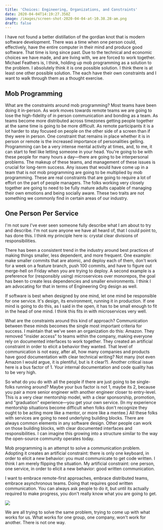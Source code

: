 ```yaml
---
title: 'Choices: Engineering, Organizations, and Constraints'
date: 2020-04-04T14:19:27.358Z
image: /images/screen-shot-2020-04-04-at-10.38.28-am.png
draft: false
---
```

I have not found a better distillation of the gordian knot that is modern software development. There was a time when one person could, effectively, have the entire computer in their mind and produce good software. That time is long since past. Due to the technical and economic choices we have made, and are living with, we are forced to work together. Michael Feathers is, I think, holding up mob programming as a solution to the problem. I absolutely think it is one possible solution. I think there is at least one other possible solution. The each have their own constraints and I want to walk through them as a thought exercise.

## Mob Programming

What are the constraints around mob programming? Most teams have been doing it in-person. As work moves towards remote teams we are going to lose the high-fidelity of in person communication and bonding as a team. As teams become more distributed across timezones getting people together at the same time is going to be more difficult. As remote participants it is a lot harder to stay focused on people on the other side of a screen than if they were in person. One constraint that remains in place whether it is in person or remote is the increased importance of personalities gelling. Programming can be a very intense mental activity at times, and, to me, it can start to feel like letting someone in your head. You're going to be with these people for many hours a day—there are going to be interpersonal problems. The makeup of these teams, and management of these issues is crucial for long-term success. Any issues that would have come up in a team that is not mob programming are going to be multiplied by mob programming. These are real constraints that are going to require a lot of effort on the part of people managers. The folks working very closely together are going to need to be fully mature adults capable of managing their own emotions and being socially aware. These two traits are not something we commonly find in certain areas of our industry.

## One Person Per Service

I'm not sure I've ever seen someone fully describe what I am about to try and describe. I'm not sure anyone we have all heard of, that I could point to, has done this. I think my principle here is: crystal clear divisions of responsibilities.

There has been a consistent trend in the industry around best practices of making things smaller, less dependent, and more frequent. One example: make smaller commits that are atomic, and deploy each of them, don't work for a week on a feature branch, push 100 commits, and have to figure out merge-hell on Friday when you are trying to deploy. A second example is a preference for (responsibly using) microservices over monorepos, the goal has been to create less dependencies and smaller environments. I think I am advocating for that in terms of Engineering Org design as well.

If software is best when designed by one mind, let one mind be responsible for one service. It's design, its environment, running it in production. If one mind is going to do this, as I said in the open, it has to be small enough to fit in the head of one mind. I think this fits in with microservices very well.

What are the constraints around this kind of approach? Communication between these minds becomes the single most important criteria for success. I maintain that we've seen an organization do this: Amazon. They removed "insider access" to teams within the company, making everyone rely on documented interfaces to work together. They created an artificial constraint in order to elicit a behavior they wanted. That level of communication is not easy, after all, how many companies and products have good documentation with clear technical writing? Not many (not even Amazon I would argue, it is plentiful, but is it clear?). Another critical issue here is a bus factor of 1. Your internal documentation and code quality has to be very high.

So what do you do with all the people if there are just going to be single-folks running around? Maybe your bus factor is not 1, maybe its 2, because you pair a more senior engineer with another engineer closer to entry-level. This is a very clear mentorship model, with a clear sponsorship, promotion, and "graduation" experience—you get your own service. (In my experience mentorship situations become difficult when folks don't recognize they ought to be acting more like a mentor, or more like a mentee.) All these folks with services are going to need underlying building blocks. There are always common elements in any software design. Other people can work on those building blocks, with clear documented interfaces and responsibilities. I can imagine this growing into a structure similar to the way the open-source community operates today.

Mob programming is an attempt to solve a communication problem. Adopting it creates an artificial constraint: there is only one keyboard, in order to elicit a new behavior: you must communicate to get code written. I think I am merely flipping the situation. My artificial constraint: one person, one service, in order to elicit a new behavior: good written communication.

I want to embrace remote-first approaches, embrace distributed teams, embrace asynchronous teams. Doing that requires good written communication. You can always ask people to do it, but until its actually required to make progress, you don't really know what you are going to get.

![](/images/screen-shot-2020-04-04-at-11.36.20-am.png)

We are all trying to solve the same problem, trying to come up with what works for us. What works for one group, one company, won't work for another. There is not one way.
